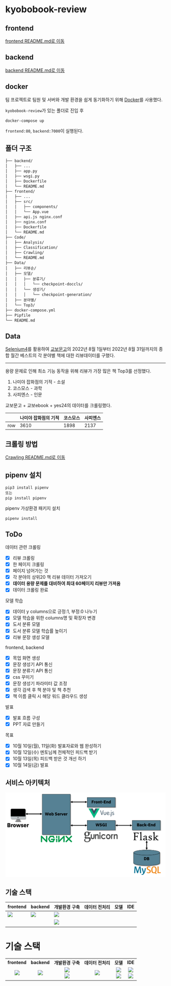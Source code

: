 # kyobobook-review

## frontend

[frontend README.md로 이동](frontend/README.md)

## backend

[backend README.md로 이동](backend/README.md)

## docker

팀 프로젝트로 팀원 및 서버와 개발 환경을 쉽게 동기화하기 위해 [Docker](https://www.docker.com/)를 사용했다.

`kyobobook-review`가 있는 폴더로 진입 후

```
docker-compose up
```

`frontend:80`, `backend:7000`이 실행된다.

## 폴더 구조

```
├── backend/
│   ├── ...
│   ├── app.py
│   ├── wsgi.py
│   ├── Dockerfile
│   └── README.md
├── frontend/
│   ├── ...
│   ├── src/
│   │   ├── components/
│   │   └── App.vue
│   ├── api.js nginx.conf
│   ├── nginx.conf
│   ├── Dockerfile
│   └── README.md
├── Code/
│   ├── Analysis/
│   ├── Classification/
│   ├── Crawling/
│   └── README.md
├── Data/
│   ├── 리뷰순/
│   ├── 모델/
│   │   ├── 분류기/
│   │   │   └── checkpoint-doccls/
│   │   └── 생성기/
│   │   │   └── checkpoint-generation/
│   ├── 분야별/
│   └── Top3/
├── docker-compose.yml
├── Pipfile
└── README.md
```

## Data

[Selenium4](https://www.selenium.dev/)를 활용하여 [교보문고](http://www.kyobobook.co.kr/index.laf)의 2022년 8월 1일부터 2022년 8월 31일까지의 종합 월간 베스트의 각 분야별 책에 대한 리뷰데이터를 구했다.

---

용량 문제로 인해 최소 기능 동작을 위해 리뷰가 가장 많은 책 Top3를 선정했다.

1. 나미야 잡화점의 기적 - 소설
2. 코스모스 - 과학
3. 사피엔스 - 인문

교보문고 + 교보ebook + yes24의 데이터를 크롤링했다.

|     | 나미야 잡화점의 기적 | 코스모스 | 사피엔스 |
| --- | -------------------- | -------- | -------- |
| row | 3610                 | 1898     | 2137     |

## 크롤링 방법

[Crawling README.md로 이동](Code/README.md)

## pipenv 설치

```
pip3 install pipenv
또는
pip install pipenv
```

pipenv 가상환경 패키지 설치

```
pipenv install
```

## ToDo

데이터 관련 크롤링

- [x] 리뷰 크롤링
- [x] 한 페이지 크롤링
- [x] 페이지 넘어가는 것
- [x] 각 분야의 상위20 책 리뷰 데이터 가져오기
- [x] **데이터 용량 문제를 대비하여 최대 60페이지 리뷰만 가져옴**
- [x] 데이터 크롤링 완료

모델 학습

- [x] 데이터 y columns으로 긍정:1, 부정:0 나누기
- [x] 모델 학습을 위한 columns명 및 확장자 변경
- [x] 도서 분류 모델
- [x] 도서 분류 모델 학습률 높이기
- [x] 리뷰 문장 생성 모델

frontend, backend

- [x] 목업 화면 생성
- [x] 문장 생성기 API 통신
- [x] 문장 분류기 API 통신
- [x] css 꾸미기
- [x] 문장 생성기 파라미터 값 조정
- [x] 생각 검색 후 책 분야 및 책 추천
- [x] 책 이름 클릭 시 해당 워드 클라우드 생성

발표

- [x] 발표 흐름 구성
- [x] PPT 자료 만들기

목표

- [x] 10월 10일(월), 11일(화) 발표자료와 웹 완성하기
- [x] 10월 12일(수) 멘토님께 전체적인 피드백 받기
- [x] 10월 13일(목) 피드백 받은 것 개선 하기
- [x] 10월 14일(금) 발표

## 서비스 아키텍처

![서비스_아키텍처](./img/서비스_아키텍처.png)

## 기술 스택

| frontend                                                                                       | backend                                                                                             | 개발환경 구축                                                                                                 | 데이터 전처리 | 모델 | IDE |
| ---------------------------------------------------------------------------------------------- | --------------------------------------------------------------------------------------------------- | ------------------------------------------------------------------------------------------------------------- | ------------- | ---- | --- |
| <img src="https://img.shields.io/badge/Vue.js-4FC08D?style=flat&logo=Vue.js&logoColor=white"/> | <img src="https://img.shields.io/badge/Flask-000000?style=flat-square&logo=Flask&logoColor=white"/> | <img src="https://img.shields.io/badge/Amazon EC2-FF9900?style=flat-square&logo=Amazon-EC2&logoColor=white"/> |               |      |     |
|                                                                                                |                                                                                                     | <img src="https://img.shields.io/badge/Ubuntu-E95420?style=flat-square&logo=Ubuntu&logoColor=white"/>         |               |      |     |

<h1>기술 스택</h1>
<table>
  <tr align="center">
    <td><strong>frontend</strong></td>
    <td><strong>backend</strong></td>
    <td><strong>개발환경 구축</strong></td>
    <td><strong>데이터 전처리</strong></td>
    <td><strong>모델</strong></td>
    <td><strong>IDE</strong></td>
  </tr>
  <tr align="center">
    <td>
      <img src="https://img.shields.io/badge/Vue.js-4FC08D?style=flat&logo=Vue.js&logoColor=white"/>
    </td>
    <td>
      <img src="https://img.shields.io/badge/Flask-000000?style=flat-square&logo=Flask&logoColor=white"/>
    </td>
    <td>
      <img src="https://img.shields.io/badge/Amazon EC2-FF9900?style=flat-square&logo=Amazon-EC2&logoColor=white"/>
      <br>
      <img src="https://img.shields.io/badge/Ubuntu-E95420?style=flat-square&logo=Ubuntu&logoColor=white"/>
    </td>
    <td>
      <img src="https://img.shields.io/badge/PyTorch-EE4C2C?style=flat-square&logo=PyTorch&logoColor=white"/>
    </td>
    <td>
      <img src="https://img.shields.io/badge/KoBERT-9558B2?style=flat-square&logo=KoBERT&logoColor=white"/>
      <br>
      <img src="https://img.shields.io/badge/KoGPT2-EA4AAA?style=flat-square&logo=KoGPT2&logoColor=white"/>
    </td>
    <td>
      <img src="https://img.shields.io/badge/Jupyter-F37626?style=flat-square&logo=Jupyter&logoColor=white"/>
      <br>
      <img src="https://img.shields.io/badge/Visual Studio Code-007ACC?style=flat-square&logo=Visual-Studio-Code&logoColor=white"/>
    </td>
  </tr>
</table>
